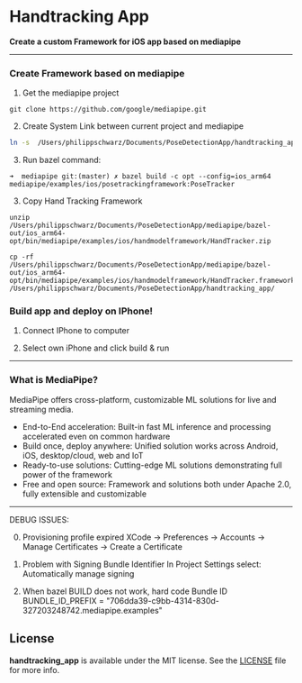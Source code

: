 # Handtracking App

**Create a custom Framework for iOS app based on mediapipe**

-----

### Create Framework based on mediapipe

1. Get the mediapipe project

```
git clone https://github.com/google/mediapipe.git
```
2. Create System Link between current project and mediapipe
```bash
ln -s  /Users/philippschwarz/Documents/PoseDetectionApp/handtracking_app/handmodelframework/ /Users/philippschwarz/Documents/PoseDetectionApp/mediapipe/mediapipe/examples/ios
```
3. Run bazel command:
```
➜  mediapipe git:(master) ✗ bazel build -c opt --config=ios_arm64 mediapipe/examples/ios/posetrackingframework:PoseTracker
```
3. Copy Hand Tracking Framework
```
unzip /Users/philippschwarz/Documents/PoseDetectionApp/mediapipe/bazel-out/ios_arm64-opt/bin/mediapipe/examples/ios/handmodelframework/HandTracker.zip
```

```
cp -rf
/Users/philippschwarz/Documents/PoseDetectionApp/mediapipe/bazel-out/ios_arm64-opt/bin/mediapipe/examples/ios/handmodelframework/HandTracker.framework
/Users/philippschwarz/Documents/PoseDetectionApp/handtracking_app/
```
### Build app and deploy on IPhone!

1. Connect IPhone to computer 

2. Select own iPhone and click build & run 
------

### What is MediaPipe?

MediaPipe offers cross-platform, customizable ML solutions for live and streaming media.

- End-to-End acceleration: Built-in fast ML inference and processing accelerated even on common hardware
- Build once, deploy anywhere: Unified solution works across Android, iOS, desktop/cloud, web and IoT
- Ready-to-use solutions: Cutting-edge ML solutions demonstrating full power of the framework
- Free and open source: Framework and solutions both under Apache 2.0, fully extensible and customizable

------

DEBUG ISSUES:

0. Provisioning profile expired
XCode -> Preferences -> Accounts -> Manage Certificates -> Create a Certificate 

1. Problem with Signing Bundle Identifier
In Project Settings select:
Automatically manage signing

3. When bazel BUILD does not work, hard code Bundle ID
BUNDLE_ID_PREFIX = "706dda39-c9bb-4314-830d-327203248742.mediapipe.examples"


## License
**handtracking_app** is available under the MIT license. See the [LICENSE](LICENSE) file for more info.